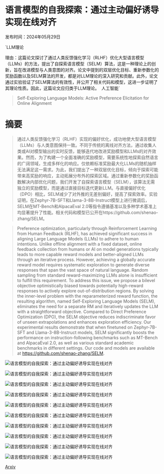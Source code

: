 # 语言模型的自我探索：通过主动偏好诱导实现在线对齐

发布时间：2024年05月29日

`LLM理论

理由：这篇论文探讨了通过人类反馈强化学习（RLHF）优化大型语言模型（LLMs）的方法，提出了自探索语言模型（SELM）算法，这是一种理论上的创新，旨在改进模型与人类意图的对齐。论文中提到的双层优化目标、重新参数化的奖励函数以及SELM算法的开发，都是对LLM理论的深入研究和贡献。此外，论文通过实验验证了SELM算法的有效性，并公开了相关代码和模型，这进一步证明了其理论性质。因此，这篇论文应归类于LLM理论。` `人工智能`

> Self-Exploring Language Models: Active Preference Elicitation for Online Alignment

# 摘要

> 通过人类反馈强化学习（RLHF）实现的偏好优化，成功地使大型语言模型（LLMs）与人类意图保持一致。不同于传统的离线对齐方法，通过收集人类或AI对模型输出的实时反馈，能够迭代地改进奖励模型和LLMs的对齐效果。然而，为了构建一个全面准确的奖励模型，需要系统性地探索自然语言的广阔领域，生成多样化的响应。仅依赖标准奖励最大化LLMs的随机抽样无法满足这一需求。为此，我们提出了一种双层优化目标，倾向于探索可能带来高奖励的响应，主动拓展分布外的探索区域。通过重新参数化的奖励函数解决内部优化问题，我们开发了自探索语言模型（SELM），该算法无需独立的奖励模型，而是通过直接目标迭代更新LLM。与直接偏好优化（DPO）相比，SELM减少了对外推的无差别偏好，提高了探索效率。实验证明，在Zephyr-7B-SFT和Llama-3-8B-Instruct模型上进行微调后，SELM在MT-Bench和AlpacaEval 2.0等指令遵循基准以及多种学术基准上均显著提升了性能。相关代码和模型已公开在https://github.com/shenao-zhang/SELM。

> Preference optimization, particularly through Reinforcement Learning from Human Feedback (RLHF), has achieved significant success in aligning Large Language Models (LLMs) to adhere to human intentions. Unlike offline alignment with a fixed dataset, online feedback collection from humans or AI on model generations typically leads to more capable reward models and better-aligned LLMs through an iterative process. However, achieving a globally accurate reward model requires systematic exploration to generate diverse responses that span the vast space of natural language. Random sampling from standard reward-maximizing LLMs alone is insufficient to fulfill this requirement. To address this issue, we propose a bilevel objective optimistically biased towards potentially high-reward responses to actively explore out-of-distribution regions. By solving the inner-level problem with the reparameterized reward function, the resulting algorithm, named Self-Exploring Language Models (SELM), eliminates the need for a separate RM and iteratively updates the LLM with a straightforward objective. Compared to Direct Preference Optimization (DPO), the SELM objective reduces indiscriminate favor of unseen extrapolations and enhances exploration efficiency. Our experimental results demonstrate that when finetuned on Zephyr-7B-SFT and Llama-3-8B-Instruct models, SELM significantly boosts the performance on instruction-following benchmarks such as MT-Bench and AlpacaEval 2.0, as well as various standard academic benchmarks in different settings. Our code and models are available at https://github.com/shenao-zhang/SELM.

![语言模型的自我探索：通过主动偏好诱导实现在线对齐](../../../paper_images/2405.19332/x1.png)

![语言模型的自我探索：通过主动偏好诱导实现在线对齐](../../../paper_images/2405.19332/zephyr_heatmap.png)

![语言模型的自我探索：通过主动偏好诱导实现在线对齐](../../../paper_images/2405.19332/llama3_heatmap.png)

![语言模型的自我探索：通过主动偏好诱导实现在线对齐](../../../paper_images/2405.19332/alpha_alpaca.png)

![语言模型的自我探索：通过主动偏好诱导实现在线对齐](../../../paper_images/2405.19332/reward_dist.png)

![语言模型的自我探索：通过主动偏好诱导实现在线对齐](../../../paper_images/2405.19332/reward_dist_shift.png)

![语言模型的自我探索：通过主动偏好诱导实现在线对齐](../../../paper_images/2405.19332/ird_chosen.png)

![语言模型的自我探索：通过主动偏好诱导实现在线对齐](../../../paper_images/2405.19332/ird_rejected.png)

![语言模型的自我探索：通过主动偏好诱导实现在线对齐](../../../paper_images/2405.19332/ablation_labelupdate.png)

![语言模型的自我探索：通过主动偏好诱导实现在线对齐](../../../paper_images/2405.19332/ablation_datasetupdate.png)

[Arxiv](https://arxiv.org/abs/2405.19332)